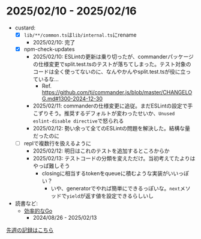 # 2025/02/10 - 2025/02/16

- custard:
    - [x] `lib/**/common.ts`は`lib/internal.ts`にrename
        - 2025/02/10: 完了
    - [x] npm-check-updates
        - 2025/02/10: ESLintの更新は乗り切ったが、commanderパッケージの仕様変更でsplit.test.tsのテストが落ちてしまった。テスト対象のコードは全く使ってないのに、なんやかんやsplit.test.tsが役に立っているな...
            - Ref. <https://github.com/tj/commander.js/blob/master/CHANGELOG.md#1300-2024-12-30>
        - 2025/02/11: commanderの仕様変更に追従。まだESLintの設定で手こずりそう。推奨するデフォルトが変わったせいか、`Unused eslint-disable directive`で怒られる
        - 2025/02/12: 勢い余って全てのESLintの問題を解決した。結構な量だったのに
    - [ ] replで複数行を扱えるように
        - 2025/02/12: 明日はこれのテストを追加するところからか
        - 2025/02/13: テストコードの分類を変えただけ。当初考えてたよりはやっぱ難しそう
            - closingに相当するtokenをqueueに積むような実装がいいっぽい？
                - いや、generatorでやれば簡単にできるっぽいな。`next`メソッドで`yield`が返す値を設定できるらしいし
- 読書など:
    - [効率的なGo](https://www.oreilly.co.jp//books/9784814400539/)
        - 2024/08/26 - 2025/02/13

[先週の記録はこちら](https://github.com/igrep/daily-commits/blob/36905fcb338eb78fe5650cb3c5e54ab9484c3da2/yesterday.md)
